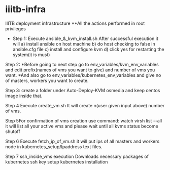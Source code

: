 # iiitb-infra
IIITB deployment infrastructure
**All the actions performed in root privileges

- Step 1: Execute ansible_&_kvm_install.sh
        After successful execution it will
       a) install ansible on host machine
       b) do host checking to false in ansible.cfg file
       c) install and configure kvm
       d) click yes for restarting the system(it is must)
   
   
Step 2: *Before going to next step go to env_variables/kvm_env_variables and edit prefix(names of vms you want to give) and            number of vms you want.
        *And also go to env_variables/kubernetes_env_variables and give no of masters, workers you want to create.
 
Step 3: create a folder under Auto-Deploy-KVM osmedia and keep centos image inside that.
 
Step 4 Execute create_vm.sh
        It will create n(user given input above) number of vms.
   
Step 5For confirmation of vms creation use command: 
        watch virsh list --all
        it will list all your active vms and please wait until all kvms status become shutoff
   
Step 6 Execute fetch_ip_of_vm.sh
        it will put ips of all masters and workers node in kubernetes_setup/Ipaddress text files.
 
Step 7 ssh_inside_vms execution
        Downloads necessary packages of kubernetes
        ssh key setup
        kubernetes installation
    
 
     
 
 
   
